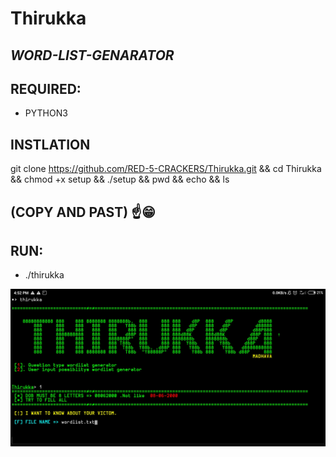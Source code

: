 # Thirukka

## *WORD-LIST-GENARATOR*

## REQUIRED:
* PYTHON3

## INSTLATION

git clone https://github.com/RED-5-CRACKERS/Thirukka.git && cd Thirukka && chmod +x setup && ./setup && pwd && echo && ls
## (COPY AND PAST) ☝️😁




## RUN:
* ./thirukka

<img src=".thirukka.jpg" />
